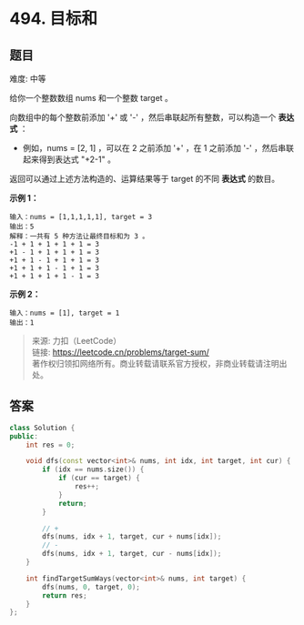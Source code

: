 # 494. 目标和

## 题目

难度: 中等

给你一个整数数组 nums 和一个整数 target 。

向数组中的每个整数前添加 '+' 或 '-' ，然后串联起所有整数，可以构造一个 **表达式** ：

- 例如，nums = [2, 1] ，可以在 2 之前添加 '+' ，在 1 之前添加 '-' ，然后串联起来得到表达式 "+2-1" 。

返回可以通过上述方法构造的、运算结果等于 target 的不同 **表达式** 的数目。

**示例 1：**

```
输入：nums = [1,1,1,1,1], target = 3
输出：5
解释：一共有 5 种方法让最终目标和为 3 。
-1 + 1 + 1 + 1 + 1 = 3
+1 - 1 + 1 + 1 + 1 = 3
+1 + 1 - 1 + 1 + 1 = 3
+1 + 1 + 1 - 1 + 1 = 3
+1 + 1 + 1 + 1 - 1 = 3

```

**示例 2：**

```
输入：nums = [1], target = 1
输出：1

```

> 来源: 力扣（LeetCode）  
> 链接: <https://leetcode.cn/problems/target-sum/>  
> 著作权归领扣网络所有。商业转载请联系官方授权，非商业转载请注明出处。

## 答案

```c++
class Solution {
public:
    int res = 0;

    void dfs(const vector<int>& nums, int idx, int target, int cur) {
        if (idx == nums.size()) {
            if (cur == target) {
                res++;
            }
            return;
        }

        // +
        dfs(nums, idx + 1, target, cur + nums[idx]);
        // -
        dfs(nums, idx + 1, target, cur - nums[idx]);
    }

    int findTargetSumWays(vector<int>& nums, int target) {
        dfs(nums, 0, target, 0);
        return res;
    }
};
```
